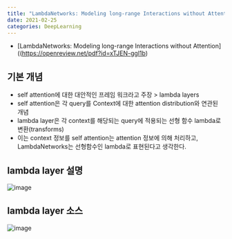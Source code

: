 ```yaml
---
title: "LambdaNetworks: Modeling long-range Interactions without Attention:ICLR 2021"
date: 2021-02-25
categories: DeepLearning
---
```


* [LambdaNetworks: Modeling long-range Interactions without Attention]((https://openreview.net/pdf?id=xTJEN-ggl1b)

## 기본 개념 

* self attention에 대한 대안적인 프레임 워크라고 주장 > lambda layers 
* self attention은 각 query를 Context에 대한 attention distribution와 연관된 개념
* lambda layer은 각 context를 해당되는 query에 적용되는 선형 함수 lambda로 변환(transforms) 
* 이는 context 정보를 self attention는 attention 정보에 의해 처리하고, LambdaNetworks는 선형함수인 lambda로 표현된다고 생각한다.

## lambda layer 설명 

![image](https://user-images.githubusercontent.com/40360823/109110720-0005e080-777b-11eb-96fa-f7bdc89a2bf4.png)

## lambda layer 소스 

![image](https://user-images.githubusercontent.com/40360823/109112453-08abe600-777e-11eb-8cd4-102fd254a5fc.png)
